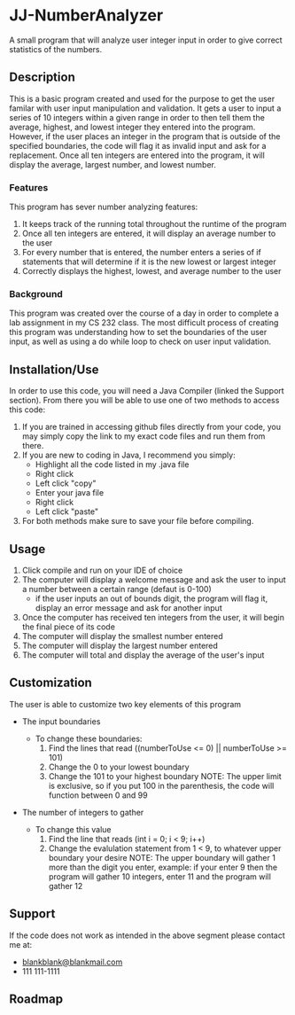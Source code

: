 # JJ-NumberAnalyzer
A small program that will analyze user integer input in order to give correct statistics of the numbers.

## Description
This is a basic program created and used for the purpose to get the user familar with user input manipulation and validation. It gets a user to input a series of 10 integers within a given range in order to then tell them the average, highest, and lowest integer they entered into the program. However, if the user places an integer in the program that is outside of the specified boundaries, the code will flag it as invalid input and ask for a replacement. Once all ten integers are entered into the program, it will display the average, largest number, and lowest number.
### Features
This program has sever number analyzing features:
1. It keeps track of the running total throughout the runtime of the program
2. Once all ten integers are entered, it will display an average number to the user
3. For every number that is entered, the number enters a series of if statements that will determine if it is the new lowest or largest integer
4. Correctly displays the highest, lowest, and average number to the user

### Background
This program was created over the course of a day in order to complete a lab assignment in my CS 232 class. The most difficult process of creating this program was understanding how to set the boundaries of the user input, as well as using a do while loop to check on user input validation.

## Installation/Use
In order to use this code, you will need a Java Compiler (linked the Support section). From there you will be able to use one of two methods to access this code: 
1. If you are trained in accessing github files directly from your code, you may simply copy the link to my exact code files and run them from there.
2. If you are new to coding in Java, I recommend you simply:
    - Highlight all the code listed in my .java file
    - Right click
    - Left click "copy"
    - Enter your java file
    - Right click
    - Left click "paste"
3. For both methods make sure to save your file before compiling.

## Usage
1. Click compile and run on your IDE of choice
2. The computer will display a welcome message and ask the user to input a number between a certain range (defaut is 0-100)
    - if the user inputs an out of bounds digit, the program will flag it, display an error message and ask for another input
3. Once the computer has received ten integers from the user, it will begin the final piece of its code
4. The computer will display the smallest number entered
5. The computer will display the largest number entered
6. The computer will total and display the average of the user's input

## Customization
The user is able to customize two key elements of this program
* The input boundaries
    - To change these boundaries:
        1. Find the lines that read ((numberToUse <= 0) || numberToUse >= 101)
        2. Change the 0 to your lowest boundary
        3. Change the 101 to your highest boundary NOTE: The upper limit is exclusive, so if you put 100 in the parenthesis, the code will function between 0 and 99
        
* The number of integers to gather
    - To change this value
        1. Find the line that reads (int i = 0; i < 9; i++)
        2. Change the evalulation statement from 1 < 9, to whatever upper boundary your desire NOTE: The upper boundary will gather 1 more than the digit you enter, example: if your enter 9 then the program will gather 10 integers, enter 11 and the program will gather 12


## Support
If the code does not work as intended in the above segment please contact me at:
* blankblank@blankmail.com
* 111 111-1111

## Roadmap
